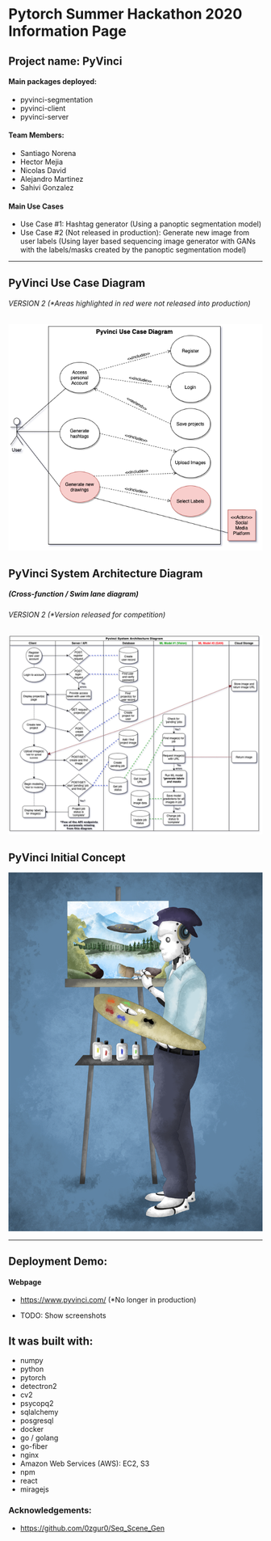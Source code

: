 # Pytorch Summer Hackathon 2020 Information Page

## Project name: PyVinci

#### Main packages deployed:
- pyvinci-segmentation 
- pyvinci-client
- pyvinci-server

#### Team Members:
- Santiago Norena
- Hector Mejia
- Nicolas David
- Alejandro Martinez
- Sahivi Gonzalez

#### Main Use Cases
- Use Case #1: Hashtag generator (Using a panoptic segmentation model)
- Use Case #2 (Not released in production): Generate new image from user labels (Using layer based sequencing image generator with GANs with the labels/masks created by the panoptic segmentation model)
---------------------------------------------------------------------------------------

## PyVinci Use Case Diagram 
###### VERSION 2 (*Areas highlighted in red were not released into production)
![use case diagram](architecture/UML-Diagrams/version-2/PyVinci-UseCase-Diagram.png)

## PyVinci System Architecture Diagram 
##### (Cross-function / Swim lane diagram)
###### VERSION 2 (*Version released for competition)
![cross-function / swim lane diagram](architecture/UML-Diagrams/version-2/PyVinci-System-Architecture-Diagram.png)

## PyVinci Initial Concept
![PyVinci Initial(use case #2)](client/pyvinci_final.png)

---------------------------------------------------------------------------------------
## Deployment Demo:

#### Webpage
- https://www.pyvinci.com/ (*No longer in production)


- TODO: Show screenshots


## It was built with:
- numpy
- python
- pytorch
- detectron2
- cv2
- psycopq2
- sqlalchemy
- posgresql
- docker
- go / golang 
- go-fiber
- nginx
- Amazon Web Services (AWS): EC2, S3
- npm
- react
- miragejs

### Acknowledgements:
- https://github.com/0zgur0/Seq_Scene_Gen
